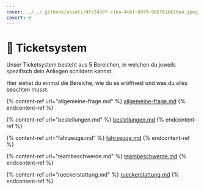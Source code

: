 ```yaml
---
cover: ../../.gitbook/assets/4fc2439f-c1ea-4cbf-8979-995f61b61de4.jpeg
coverY: 0
---
```


# 🎫 Ticketsystem

Unser Ticketsystem besteht aus 5 Bereichen, in welchen du jeweils spezifisch dein Anliegen schildern kannst.

Hier siehst du einmal die Bereiche, wie du es eröffnest und was du alles beachten musst.

{% content-ref url="allgemeine-frage.md" %}
[allgemeine-frage.md](allgemeine-frage.md)
{% endcontent-ref %}

{% content-ref url="bestellungen.md" %}
[bestellungen.md](bestellungen.md)
{% endcontent-ref %}

{% content-ref url="fahrzeuge.md" %}
[fahrzeuge.md](fahrzeuge.md)
{% endcontent-ref %}

{% content-ref url="teambeschwerde.md" %}
[teambeschwerde.md](teambeschwerde.md)
{% endcontent-ref %}

{% content-ref url="rueckerstattung.md" %}
[rueckerstattung.md](rueckerstattung.md)
{% endcontent-ref %}
